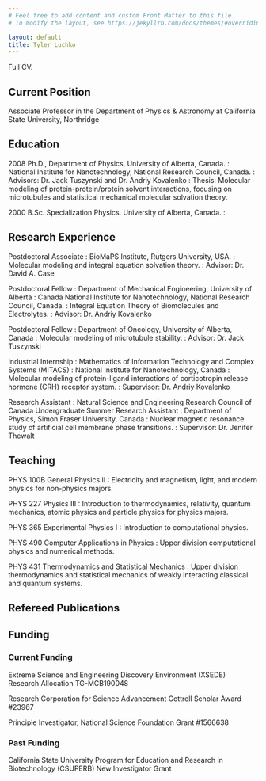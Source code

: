 ```yaml
---
# Feel free to add content and custom Front Matter to this file.
# To modify the layout, see https://jekyllrb.com/docs/themes/#overriding-theme-defaults

layout: default
title: Tyler Luchko
---
```


Full CV.

## Current Position

Associate Professor in the Department of Physics & Astronomy at California State University, Northridge

## Education

2008 Ph.D., Department of Physics, University of Alberta, Canada.
: National Institute for Nanotechnology, National Research Council, Canada.
: Advisors: Dr. Jack Tuszynski and Dr. Andriy Kovalenko
: Thesis: Molecular modeling of protein-protein/protein solvent interactions, focusing on microtubules and statistical mechanical molecular solvation theory.

2000 B.Sc. Specialization Physics. University of Alberta, Canada.
: 


## Research Experience

Postdoctoral Associate 
: BioMaPS Institute, Rutgers University, USA.
: Molecular modeling and integral equation solvation theory.
: Advisor: Dr. David A. Case

Postdoctoral Fellow 
: Department of Mechanical Engineering, University of Alberta
: Canada National Institute for Nanotechnology, National Research Council, Canada. 
: Integral Equation Theory of Biomolecules and Electrolytes.
: Advisor: Dr. Andriy Kovalenko

Postdoctoral Fellow
: Department of Oncology, University of Alberta, Canada
: Molecular modeling of microtubule stability. 
: Advisor: Dr. Jack Tuszynski

Industrial Internship
: Mathematics of Information Technology and Complex Systems (MITACS)
: National Institute for Nanotechnology, Canada
: Molecular modeling of protein-ligand interactions of corticotropin release hormone (CRH) receptor system.
: Supervisor: Dr. Andriy Kovalenko

Research Assistant
: Natural Science and Engineering Research Council of Canada Undergraduate Summer Research Assistant
: Department of Physics, Simon Fraser University, Canada
: Nuclear magnetic resonance study of artificial cell membrane phase transitions.
: Supervisor: Dr. Jenifer Thewalt

## Teaching

PHYS 100B General Physics II
: Electricity and magnetism, light, and modern physics for non-physics majors.

PHYS 227 Physics III
: Introduction to thermodynamics, relativity, quantum mechanics, atomic physics and particle physics for physics majors.

PHYS 365 Experimental Physics I
: Introduction to computational physics.

PHYS 490 Computer Applications in Physics
: Upper division computational physics and numerical methods.

PHYS 431 Thermodynamics and Statistical Mechanics
: Upper division thermodynamics and statistical mechanics of weakly interacting classical and quantum systems.

## Refereed Publications


## Funding

### Current Funding

Extreme Science and Engineering Discovery Environment (XSEDE) Research Allocation TG-MCB190048

Research Corporation for Science Advancement Cottrell Scholar Award #23967

Principle Investigator, National Science Foundation Grant #1566638

### Past Funding

California State University Program for Education and Research in Biotechnology (CSUPERB) New Investigator Grant

